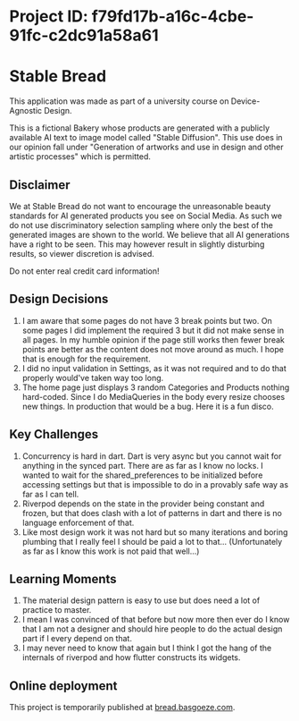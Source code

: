 # Project ID: f79fd17b-a16c-4cbe-91fc-c2dc91a58a61

# Stable Bread

This application was made as part of a university course on Device-Agnostic Design.

This is a fictional Bakery whose products are generated with a publicly available AI text to image model called "Stable Diffusion". This use does in our opinion fall under "Generation of artworks and use in design and other artistic processes" which is permitted.

## Disclaimer

We at Stable Bread do not want to encourage the unreasonable beauty standards for AI generated products you see on Social Media. As such we do not use discriminatory selection sampling where only the best of the generated images are shown to the world. We believe that all AI generations have a right to be seen. This may however result in slightly disturbing results, so viewer discretion is advised.

Do not enter real credit card information!



## Design Decisions

1. I am aware that some pages do not have 3 break points but two.
   On some pages I did implement the required 3 but it did not make sense in all pages.
   In my humble opinion if the page still works then fewer break points are better as the content does not move around as much. I hope that is enough for the requirement.
3. I did no input validation in Settings, as it was not required and to do that properly would've taken way too long.
4. The home page just displays 3 random Categories and Products nothing hard-coded. Since I do MediaQueries in the body every resize chooses new things. In production that would be a bug. Here it is a fun disco.


## Key Challenges

1. Concurrency is hard in dart. Dart is very async but you cannot wait for anything in the synced part. There are as far as I know no locks. I wanted to wait for the shared_preferences to be initialized before accessing settings but that is impossible to do in a provably safe way as far as I can tell.
2. Riverpod depends on the state in the provider being constant and frozen, but that does clash with a lot of patterns in dart and there is no language enforcement of that.
3. Like most design work it was not hard but so many iterations and boring plumbing that I really feel I should be paid a lot to that... (Unfortunately as far as I know this work is not paid that well...)


## Learning Moments

1. The material design pattern is easy to use but does need a lot of practice to master.
2. I mean I was convinced of that before but now more then ever do I know that I am not a designer and should hire people to do the actual design part if I every depend on that.
3. I may never need to know that again but I think I got the hang of the internals of riverpod and how flutter constructs its widgets.

## Online deployment
This project is temporarily published at [bread.basgoeze.com](http://bread.basgoeze.com).
